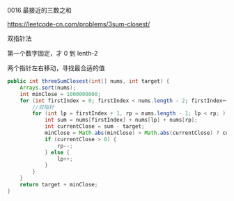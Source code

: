 0016.最接近的三数之和

https://leetcode-cn.com/problems/3sum-closest/

双指针法

第一个数字固定，才 0 到 lenth-2

两个指针左右移动，寻找最合适的值

```java
public int threeSumClosest(int[] nums, int target) {
    Arrays.sort(nums);
    int minClose = 1000000000;
    for (int firstIndex = 0; firstIndex < nums.length - 2; firstIndex++) {
        //双指针
        for (int lp = firstIndex + 1, rp = nums.length - 1; lp < rp; ) {
            int sum = nums[firstIndex] + nums[lp] + nums[rp];
            int currentClose = sum - target;
            minClose = Math.abs(minClose) > Math.abs(currentClose) ? currentClose : minClose;
            if (currentClose > 0) {
                rp--;
            } else {
                lp++;
            }
        }
    }
    return target + minClose;
}
```